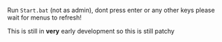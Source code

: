 Run `Start.bat` (not as admin), dont press enter or any other keys please wait for menus to refresh!

This is still in **very** early development so this is still patchy
